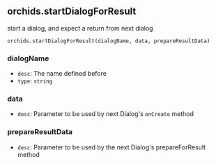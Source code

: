 
## orchids.startDialogForResult

start a dialog, and expect a return from next dialog

```
orchids.startDialogForResult(dialogName, data, prepareResultData)
```

### dialogName

* `desc`: The name defined before
* `type`: `string`

### data

* `desc`: Parameter to be used by next Dialog's `onCreate` method

### prepareResultData

* `desc`: Parameter to be used by the next Dialog's prepareForResult method